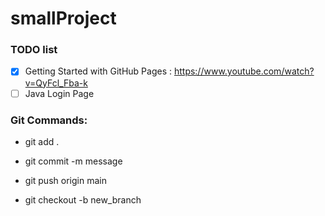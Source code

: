 # smallProject

### TODO list

- [x] Getting Started with GitHub Pages : https://www.youtube.com/watch?v=QyFcl_Fba-k
- [ ] Java Login Page

### Git Commands:

- git add .
- git commit -m message
- git push origin main

- git checkout -b new_branch

